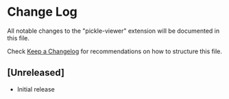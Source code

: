 # Change Log

All notable changes to the "pickle-viewer" extension will be documented in this file.

Check [Keep a Changelog](http://keepachangelog.com/) for recommendations on how to structure this file.

## [Unreleased]

- Initial release